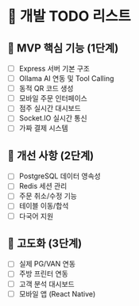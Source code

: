 # 📝 개발 TODO 리스트

## 🎯 MVP 핵심 기능 (1단계)
- [ ] Express 서버 기본 구조
- [ ] Ollama AI 연동 및 Tool Calling
- [ ] 동적 QR 코드 생성
- [ ] 모바일 주문 인터페이스
- [ ] 점주 실시간 대시보드
- [ ] Socket.IO 실시간 통신
- [ ] 가짜 결제 시스템

## 🔧 개선 사항 (2단계)
- [ ] PostgreSQL 데이터 영속성
- [ ] Redis 세션 관리
- [ ] 주문 취소/수정 기능
- [ ] 테이블 이동/합석
- [ ] 다국어 지원

## 🚀 고도화 (3단계)
- [ ] 실제 PG/VAN 연동
- [ ] 주방 프린터 연동
- [ ] 고객 분석 대시보드
- [ ] 모바일 앱 (React Native)
